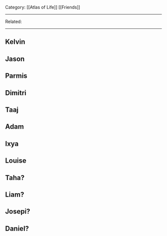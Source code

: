 Category: [[Atlas of Life]] [[Friends]]
___
Related:
___
## Kelvin

## Jason

## Parmis

## Dimitri

## Taaj

## Adam

## Ixya

## Louise

## Taha?

## Liam?

## Josepi?

## Daniel?


